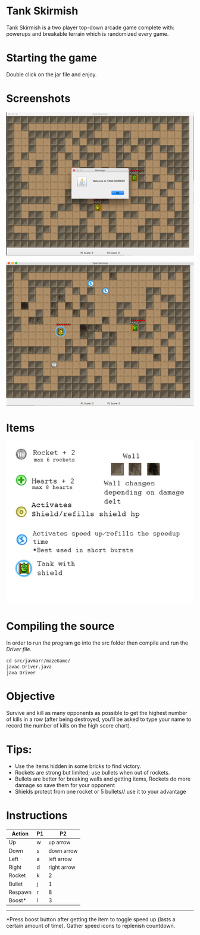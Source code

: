 # Tank Skirmish
Tank Skirmish is a two player top-down arcade game complete with: powerups and breakable terrain which is randomized every game.

# Starting the game
Double click on the jar file and enjoy.

# Screenshots
![Start screen](./other/pic01.png "Start Screen")

![Gameplay](./other/pic02.png "Gameplay")

# Items
![Item description](./other/item_desc.png "Item description")

# Compiling the source
In order to run the program go into the src folder then compile and run the *Driver file*.
``` shell
cd src/javmarr/mazeGame/
javac Driver.java
java Driver
```

# Objective
Survive and kill as many opponents as possible to get the highest number of kills in a row (after being destroyed, you’ll be asked to type your name to record the number of kills on the high score chart).

# Tips:
* Use the items hidden in some bricks to find victory.
* Rockets are strong but limited; use bullets when out of rockets.
* Bullets are better for breaking walls and getting items, Rockets do more damage so save them for your opponent
* Shields protect from one rocket or 5 bullets// use it to your advantage

# Instructions
| Action | P1 | P2 |
| ------ | ------ | ------ |
| Up | w | up arrow |
| Down | s | down arrow |
| Left | a | left arrow |
| Right | d | right arrow |
| Rocket | k | 2 |
| Bullet | j | 1 |
| Respawn | r | 8 |
| Boost* | l | 3 |
-------------
*Press boost button after getting the item to toggle speed up (lasts a certain amount of time). Gather speed icons to replenish countdown.
